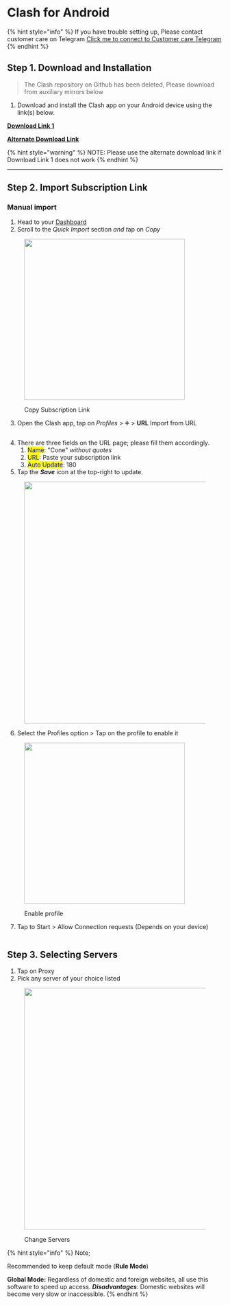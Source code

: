# Clash for Android

{% hint style="info" %}
If you have trouble setting up, Please contact customer care on Telegram [Click me to connect to Customer care Telegram](https://t.me/conesupport)
{% endhint %}

## Step 1. Download and Installation

> The Clash repository on Github has been deleted, Please download from auxiliary mirrors below

1. Download and install the Clash app on your Android device using the link(s) below.

[**Download Link 1**](https://app.alekwu.top/soft/android/clash_for_android.apk)

[**Alternate Download Link**](https://www.mediafire.com/file/nloojbfqlvz6065/clash_for_android.apk/file)

{% hint style="warning" %}
NOTE: Please use the alternate download link if Download Link 1 does not work
{% endhint %}

***

## Step 2. Import Subscription Link

### Manual import

1. Head to your [Dashboard](https://dash.coneapp.top)
2. Scroll to the _Quick Import_ section _and &#x74;_&#x61;p on _Copy_&#x20;

<figure><img src="../.gitbook/assets/Weixin Image_20250113135432.png" alt="" width="375"><figcaption><p>Copy Subscription Link</p></figcaption></figure>

3. Open the Clash app, tap on _Profiles_  >  ➕  >  **URL** Import from URL

<figure><img src="../.gitbook/assets/image (84).png" alt=""><figcaption></figcaption></figure>

4. There are three fields on the URL page; please fill them accordingly.&#x20;
   1. <mark style="color:blue;">Name</mark>: "Cone" _without quotes_
   2. <mark style="color:blue;">URL</mark>: Paste your subscription link
   3. <mark style="color:blue;">Auto Update</mark>: 180
5. Tap the _**Save**_ icon at the top-right to update.

<figure><img src="../.gitbook/assets/image (85).png" alt="" width="563"><figcaption></figcaption></figure>

6. Select the Profiles option > Tap on the profile to enable it&#x20;

<figure><img src="../.gitbook/assets/image (86).png" alt="" width="375"><figcaption><p>Enable profile</p></figcaption></figure>

7. Tap to Start  >  Allow Connection requests (Depends on your device) &#x20;

<figure><img src="../.gitbook/assets/image (88).png" alt=""><figcaption></figcaption></figure>

## Step 3. Selecting Servers

1. Tap on Proxy
2. Pick any server of your choice listed

<figure><img src="../.gitbook/assets/image (90).png" alt="" width="563"><figcaption><p>Change Servers</p></figcaption></figure>

{% hint style="info" %}
Note;

Recommended to keep default mode (**Rule Mode**)&#x20;

**Global Mode:** Regardless of domestic and foreign websites, all use this software to speed up access. _**Disadvantages**_: Domestic websites will become very slow or inaccessible.
{% endhint %}

